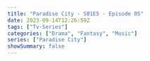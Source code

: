 ```yaml
---
title: "Paradise City - S01E5 - Episode 05"
date: 2023-09-14T12:26:59Z
tags: ["Tv-Series"]
categories: ["Drama", "Fantasy", "Music"]
series: ["Paradise City"]
showSummary: false
---
```


  <mux-player stream-type="on-demand"
  src="https://kp3d-my.sharepoint.com/personal/ryoo_kp3d_onmicrosoft_com/_layouts/15/download.aspx?share=EQyLejGJ6rpCvxIueOTlLZIBgpiymo0h-aXv6scdOEY8fg" metadata-video-title="Paradise City - S01E5 - Episode 05" prefer-playback="mse" controls>
  </mux-player>
  
  
  <script src="https://cdn.jsdelivr.net/npm/@mux/mux-player"></script>
  
   <script id="J3XGaB01004oI1bPy6YSQ01mdH1PKMY4iIXeWFcoOwdH4U" type="application/ld+json">
 {
  "@context": "https://schema.org/",
  "@type": "VideoObject",
  "name": "Paradise City - S01E5 - Episode 05",
  "contentUrl": "https://stream.mux.com/J3XGaB01004oI1bPy6YSQ01mdH1PKMY4iIXeWFcoOwdH4U.m3u8",
  "thumbnailUrl": "https://www.themoviedb.org/t/p/original/pvutoNabyHLtWxo8nEGQ31KZaum.jpg?width=314&fit_mode=preserve&time=25",
  "uploadDate": "2023-09-14T12:26:54Z",
}

</script>

